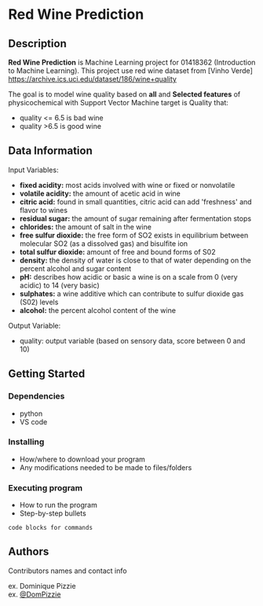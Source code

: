 # **Red Wine Prediction**
## Description
**Red Wine Prediction** is Machine Learning project for 01418362 
(Introduction to Machine Learning). This project use red wine dataset from [Vinho Verde] 
https://archive.ics.uci.edu/dataset/186/wine+quality 

The goal is to model wine quality based on **all** and **Selected features** of physicochemical with Support Vector Machine
target is Quality that:
* quality <= 6.5 is bad wine
* quality >6.5 is good wine
## Data Information
Input Variables:
* **fixed acidity:** most acids involved with wine or fixed or nonvolatile
* **volatile acidity:** the amount of acetic acid in wine
* **citric acid:** found in small quantities, citric acid can add 'freshness' and flavor to wines
* **residual sugar:** the amount of sugar remaining after fermentation stops
* **chlorides:** the amount of salt in the wine
* **free sulfur dioxide:** the free form of SO2 exists in equilibrium between molecular SO2 (as a dissolved gas) and bisulfite ion
* **total sulfur dioxide:** amount of free and bound forms of S02
* **density:** the density of water is close to that of water depending on the percent alcohol and sugar content
* **pH:** describes how acidic or basic a wine is on a scale from 0 (very acidic) to 14 (very basic)
* **sulphates:** a wine additive which can contribute to sulfur dioxide gas (S02) levels
* **alcohol:** the percent alcohol content of the wine

Output Variable:
* quality: output variable (based on sensory data, score between 0 and 10)

## Getting Started
### Dependencies
* python
* VS code

### Installing

* How/where to download your program
* Any modifications needed to be made to files/folders

### Executing program

* How to run the program
* Step-by-step bullets
```
code blocks for commands
```

## Authors

Contributors names and contact info

ex. Dominique Pizzie  
ex. [@DomPizzie](https://twitter.com/dompizzie)
